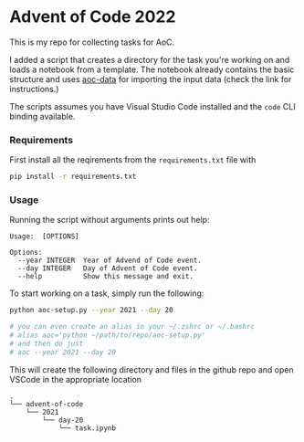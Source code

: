 # Advent of Code 2022

This is my repo for collecting tasks for AoC.

I added a script that creates a directory for the task you're working on and loads a notebook from a template. The notebook already contains the basic structure and uses [aoc-data](https://github.com/wimglenn/advent-of-code-data) for importing the input data (check the link for instructions.)

The scripts assumes you have Visual Studio Code installed and the `code` CLI binding available.

### Requirements

First install all the reqirements from the `requirements.txt` file with

```bash
pip install -r requirements.txt
```

### Usage

Running the script without arguments prints out help:

```
Usage:  [OPTIONS]

Options:
  --year INTEGER  Year of Advend of Code event.
  --day INTEGER   Day of Advent of Code event.
  --help          Show this message and exit.
```

To start working on a task, simply run the following:

```bash
python aoc-setup.py --year 2021 --day 20

# you can even create an alias in your ~/.zshrc or ~/.bashrc
# alias aoc='python ~/path/to/repo/aoc-setup.py'
# and then do just
# aoc --year 2021 --day 20
```

This will create the following directory and files in the github repo and open VSCode in the appropriate location

```
.
└── advent-of-code
    └── 2021
        └── day-20
            └── task.ipynb
```
